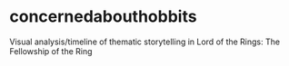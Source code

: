 # concernedabouthobbits
Visual analysis/timeline of thematic storytelling in Lord of the Rings: The Fellowship of the Ring
